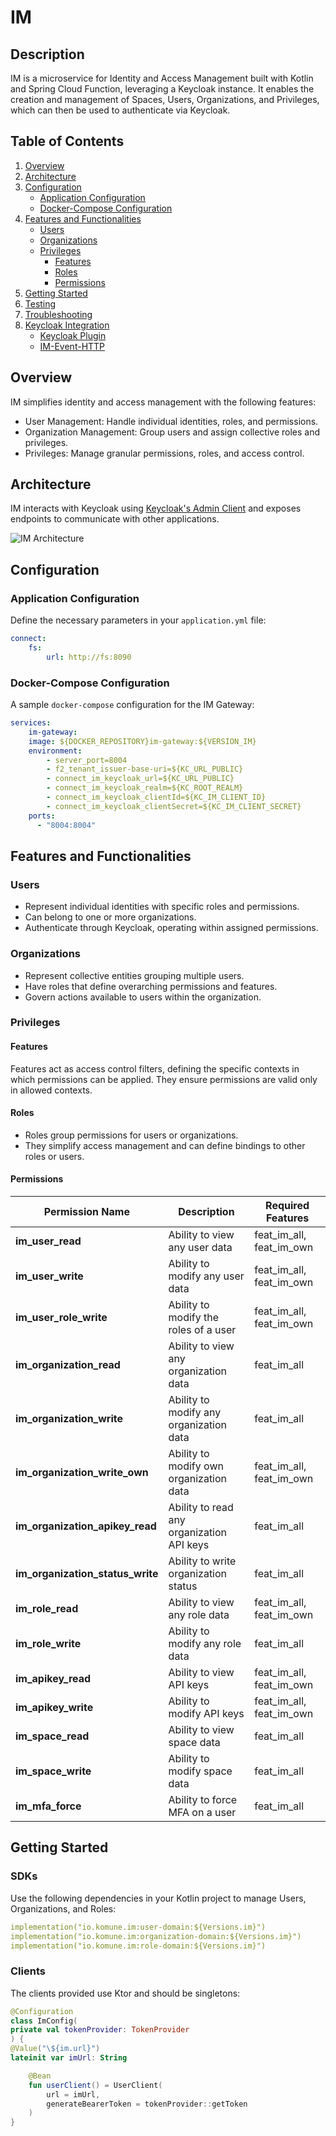 # IM

## Description
IM is a microservice for Identity and Access Management built with Kotlin and Spring Cloud Function, leveraging a Keycloak instance. It enables the creation and management of Spaces, Users, Organizations, and Privileges, which can then be used to authenticate via Keycloak.

## Table of Contents
1. [Overview](#overview)
2. [Architecture](#architecture)
3. [Configuration](#configuration)
    - [Application Configuration](#application-configuration)
    - [Docker-Compose Configuration](#docker-compose-configuration)
4. [Features and Functionalities](#features-and-functionalities)
    - [Users](#users)
    - [Organizations](#organizations)
    - [Privileges](#privileges)
        - [Features](#features)
        - [Roles](#roles)
        - [Permissions](#permissions)
5. [Getting Started](#getting-started)
6. [Testing](#testing)
7. [Troubleshooting](#troubleshooting)
8. [Keycloak Integration](#keycloak-integration)
    - [Keycloak Plugin](#keycloak-plugin)
    - [IM-Event-HTTP](#im-event-http)

## Overview

IM simplifies identity and access management with the following features:
- User Management: Handle individual identities, roles, and permissions.
- Organization Management: Group users and assign collective roles and privileges.
- Privileges: Manage granular permissions, roles, and access control.

## Architecture

IM interacts with Keycloak using [Keycloak's Admin Client](https://mvnrepository.com/artifact/org.keycloak/keycloak-admin-client) and exposes endpoints to communicate with other applications.

![IM Architecture]()

## Configuration

### Application Configuration

Define the necessary parameters in your `application.yml` file:

```yaml
connect:
    fs:
        url: http://fs:8090
```

### Docker-Compose Configuration

A sample `docker-compose` configuration for the IM Gateway:

```yaml
services:
    im-gateway:
    image: ${DOCKER_REPOSITORY}im-gateway:${VERSION_IM}
    environment:
        - server_port=8004
        - f2_tenant_issuer-base-uri=${KC_URL_PUBLIC}
        - connect_im_keycloak_url=${KC_URL_PUBLIC}
        - connect_im_keycloak_realm=${KC_ROOT_REALM}
        - connect_im_keycloak_clientId=${KC_IM_CLIENT_ID}
        - connect_im_keycloak_clientSecret=${KC_IM_CLIENT_SECRET}
    ports:
      - "8004:8004"
```

## Features and Functionalities

### Users
- Represent individual identities with specific roles and permissions.
- Can belong to one or more organizations.
- Authenticate through Keycloak, operating within assigned permissions.

### Organizations
- Represent collective entities grouping multiple users.
- Have roles that define overarching permissions and features.
- Govern actions available to users within the organization.

### Privileges

#### Features
Features act as access control filters, defining the specific contexts in which permissions can be applied. They ensure permissions are valid only in allowed contexts.

#### Roles
- Roles group permissions for users or organizations.
- They simplify access management and can define bindings to other roles or users.

#### Permissions

| Permission Name                 | Description                               | Required Features        |
|---------------------------------|-------------------------------------------|--------------------------|
| **im_user_read**                | Ability to view any user data             | feat_im_all, feat_im_own |
| **im_user_write**               | Ability to modify any user data           | feat_im_all, feat_im_own |
| **im_user_role_write**          | Ability to modify the roles of a user     | feat_im_all, feat_im_own |
| **im_organization_read**        | Ability to view any organization data     | feat_im_all              |
| **im_organization_write**       | Ability to modify any organization data   | feat_im_all              |
| **im_organization_write_own**   | Ability to modify own organization data   | feat_im_all, feat_im_own |
| **im_organization_apikey_read** | Ability to read any organization API keys | feat_im_all              |
| **im_organization_status_write**| Ability to write organization status      | feat_im_all              |
| **im_role_read**                | Ability to view any role data             | feat_im_all, feat_im_own |
| **im_role_write**               | Ability to modify any role data           | feat_im_all              |
| **im_apikey_read**              | Ability to view API keys                  | feat_im_all, feat_im_own |
| **im_apikey_write**             | Ability to modify API keys                | feat_im_all, feat_im_own |
| **im_space_read**               | Ability to view space data                | feat_im_all              |
| **im_space_write**              | Ability to modify space data              | feat_im_all              |
| **im_mfa_force**                | Ability to force MFA on a user            | feat_im_all              |

## Getting Started

### SDKs
Use the following dependencies in your Kotlin project to manage Users, Organizations, and Roles:

```yaml
implementation("io.komune.im:user-domain:${Versions.im}")
implementation("io.komune.im:organization-domain:${Versions.im}")
implementation("io.komune.im:role-domain:${Versions.im}")
```

### Clients
The clients provided use Ktor and should be singletons:

```kotlin
@Configuration
class ImConfig(
private val tokenProvider: TokenProvider
) {
@Value("\${im.url}")
lateinit var imUrl: String

    @Bean
    fun userClient() = UserClient(
        url = imUrl,
        generateBearerToken = tokenProvider::getToken
    )
}
```

